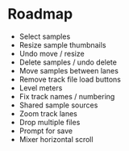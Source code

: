 # Roadmap

- Select samples
- Resize sample thumbnails
- Undo move / resize
- Delete samples / undo delete
- Move samples between lanes
- Remove track file load buttons
- Level meters
- Fix track names / numbering
- Shared sample sources
- Zoom track lanes
- Drop multiple files
- Prompt for save
- Mixer horizontal scroll
